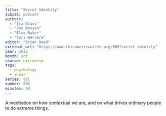 ```yaml
---
title: "Secret Identity"
subcat: podcast
authors:
  - "Ira Glass"
  - "Jon Ronson"
  - "Elna Baker"
  - "Yuri Herrera"
editor: "Brian Reed"
external_url: "https://www.thisamericanlife.org/506/secret-identity"
year: 2013
month: oct
course: extremism
tags:
  - psychology
  - inner
series: tal
number: 506
minutes: 58
---
```


A meditation on how contextual we are, and on what drives ordinary people to do extreme things.
